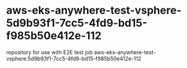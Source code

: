 # aws-eks-anywhere-test-vsphere-5d9b93f1-7cc5-4fd9-bd15-f985b50e412e-112
repository for use with E2E test job aws-eks-anywhere-test-vsphere:5d9b93f1-7cc5-4fd9-bd15-f985b50e412e-112
